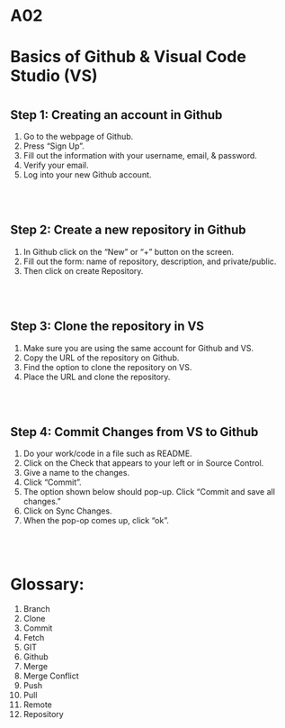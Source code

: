# A02
<!DOCTYPE html>
<html>
 <body>
   <div>
    <h1>Basics of Github & Visual Code Studio (VS)<h1>
    <h2>Step 1: Creating an account in Github</h2>
	    <ol>
      		<li>Go to the webpage of Github.</li>
      		<li>Press “Sign Up”.</li>
      		<li>Fill out the information with your username, email, & password.</li>
      		<li>Verify your email.</li>
		    <li>Log into your new Github account.</li>
    	</ol>
    <br></br>
    <h2>Step 2: Create a new repository in Github</h2>
	    <ol>
      		<li>In Github click on the “New” or “+” button on the screen.</li>
      		<li>Fill out the form: name of repository, description, and private/public.</li>
      		<li>Then click on create Repository.</li>
    	</ol>
    <br></br>
    <h2>Step 3: Clone the repository in VS</h2>
	    <ol>
      		<li>Make sure you are using the same account for Github and VS.</li>
            <li>Copy the URL of the repository on Github.</li>
      		<li>Find the option to clone the repository on VS.</li>
      		<li>Place the URL and clone the repository.</li>
    	</ol>
    <br></br>
    <h2>Step 4: Commit Changes from VS to Github</h2>
	    <ol>
      		<li>Do your work/code in a file such as README.</li>
      		<li>Click on the Check that appears to your left or in Source Control.</li>
      		<li>Give a name to the changes.</li>
		    <li>Click “Commit”.</li>
		    <li>The option shown below should pop-up. Click “Commit and save all changes.”</li>
		    <li>Click on Sync Changes.</li>
		    <li>When the pop-op comes up, click “ok”.</li>
    	</ol>
    <br></br>
    <h1>Glossary:</h1>
        <ol>
      		<li>Branch</li>
      		<li>Clone</li>
            <li>Commit</li>
            <li>Fetch</li>
            <li>GIT</li>
            <li>Github</li>
            <li>Merge</li>
            <li>Merge Conflict</li>
            <li>Push</li>
            <li>Pull</li>
            <li>Remote</li>
            <li>Repository</li>
    	</ol>
   </div>
 </body>
</html>
